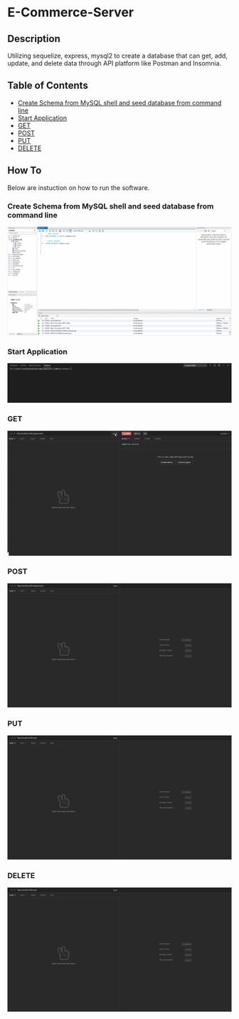 # E-Commerce-Server

## Description

Utilizing sequelize, express, mysql2 to create a database that can get, add, update, and delete data through API platform like Postman and Insomnia.

## Table of Contents

- [Create Schema from MySQL shell and seed database from command line](#database)
- [Start Application](#start)
- [GET](#get)
- [POST](#post)
- [PUT](#put)
- [DELETE](#delete)

## How To

Below are instuction on how to run the software.

### Create Schema from MySQL shell and seed database from command line

![database](./public/video/database.gif)

### Start Application

![start](./public/video/npmStart.gif)

### GET

![get](./public/video/get.gif)

### POST

![post](./public/video/post.gif)

### PUT

![put](./public/video/put.gif)

### DELETE

![delete](./public/video/delete.gif)
